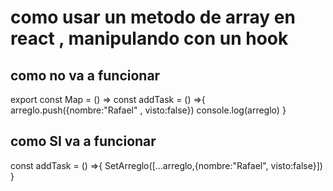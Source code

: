 # como usar un metodo de array en react , manipulando con un hook

<h2>como no va a funcionar </h2>
export const Map = () => 
  const addTask = () =>{
    arreglo.push({nombre:"Rafael" , visto:false})
    console.log(arreglo)
  }

<h2>como SI va a funcionar </h2>
    const addTask = () =>{
    SetArreglo([...arreglo,{nombre:"Rafael", visto:false}])
  }
